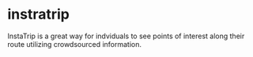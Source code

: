 # instratrip
 InstaTrip is a great way for indviduals to see points of interest along their route utilizing crowdsourced information.
